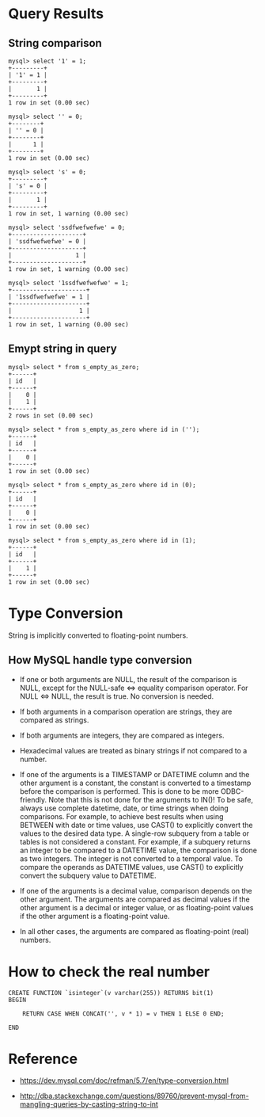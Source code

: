 
Query Results
=============

String comparison
-----------------

```
mysql> select '1' = 1;
+---------+
| '1' = 1 |
+---------+
|       1 |
+---------+
1 row in set (0.00 sec)

mysql> select '' = 0;
+--------+
| '' = 0 |
+--------+
|      1 |
+--------+
1 row in set (0.00 sec)

mysql> select 's' = 0;
+---------+
| 's' = 0 |
+---------+
|       1 |
+---------+
1 row in set, 1 warning (0.00 sec)

mysql> select 'ssdfwefwefwe' = 0;
+--------------------+
| 'ssdfwefwefwe' = 0 |
+--------------------+
|                  1 |
+--------------------+
1 row in set, 1 warning (0.00 sec)

mysql> select '1ssdfwefwefwe' = 1;
+---------------------+
| '1ssdfwefwefwe' = 1 |
+---------------------+
|                   1 |
+---------------------+
1 row in set, 1 warning (0.00 sec)
```

Emypt string in query
---------------------

```
mysql> select * from s_empty_as_zero;
+------+
| id   |
+------+
|    0 |
|    1 |
+------+
2 rows in set (0.00 sec)

mysql> select * from s_empty_as_zero where id in ('');
+------+
| id   |
+------+
|    0 |
+------+
1 row in set (0.00 sec)

mysql> select * from s_empty_as_zero where id in (0);
+------+
| id   |
+------+
|    0 |
+------+
1 row in set (0.00 sec)

mysql> select * from s_empty_as_zero where id in (1);
+------+
| id   |
+------+
|    1 |
+------+
1 row in set (0.00 sec)
```

Type Conversion
===============

String is implicitly converted to floating-point numbers.

How MySQL handle type conversion
--------------------------------

  * If one or both arguments are NULL, the result of the comparison is NULL, except for the NULL-safe <=> equality comparison operator. For NULL <=> NULL, the result is true. No conversion is needed. 

  * If both arguments in a comparison operation are strings, they are compared as strings. 

  * If both arguments are integers, they are compared as integers. 

  *  Hexadecimal values are treated as binary strings if not compared to a number.

  *  If one of the arguments is a TIMESTAMP or DATETIME column and the other argument is a constant, the constant is converted to a timestamp before the comparison is performed. This is done to be more ODBC-friendly. Note that this is not done for the arguments to IN()! To be safe, always use complete datetime, date, or time strings when doing comparisons. For example, to achieve best results when using BETWEEN with date or time values, use CAST() to explicitly convert the values to the desired data type. A single-row subquery from a table or tables is not considered a constant. For example, if a subquery returns an integer to be compared to a DATETIME value, the comparison is done as two integers. The integer is not converted to a temporal value. To compare the operands as DATETIME values, use CAST() to explicitly convert the subquery value to DATETIME. 

  * If one of the arguments is a decimal value, comparison depends on the other argument. The arguments are compared as decimal values if the other argument is a decimal or integer value, or as floating-point values if the other argument is a floating-point value. 

  * In all other cases, the arguments are compared as floating-point (real) numbers. 


How to check the real number
==============================

```
CREATE FUNCTION `isinteger`(v varchar(255)) RETURNS bit(1)
BEGIN

    RETURN CASE WHEN CONCAT('', v * 1) = v THEN 1 ELSE 0 END;

END
```


Reference
=========

  * <https://dev.mysql.com/doc/refman/5.7/en/type-conversion.html>

  * <http://dba.stackexchange.com/questions/89760/prevent-mysql-from-mangling-queries-by-casting-string-to-int>
